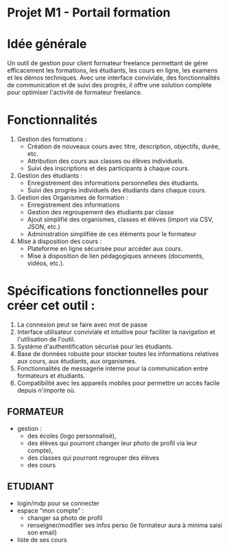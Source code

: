 # Projet M1 - Portail formation

# Idée générale

Un outil de gestion pour client formateur freelance permettant de gérer efficacement les formations, les étudiants, les cours en ligne, les examens et les démos techniques. Avec une interface conviviale, des fonctionnalités de communication et de suivi des progrès, il offre une solution complète pour optimiser l'activité de formateur freelance.

# Fonctionnalités

1. Gestion des formations :
    - Création de nouveaux cours avec titre, description, objectifs, durée, etc.
    - Attribution des cours aux classes ou élèves individuels.
    - Suivi des inscriptions et des participants à chaque cours.
2. Gestion des étudiants :
    - Enregistrement des informations personnelles des étudiants.
    - Suivi des progrès individuels des étudiants dans chaque cours.
3. Gestion des Organismes de formation :
    - Enregistrement des informations
    - Gestion des regroupement des étudiants par classe
    - Ajout simplifié des organismes, classes et élèves (import via CSV, JSON, etc.)
    - Administration simplifiée de ces éléments pour le formateur
4. Mise à disposition des cours :
    - Plateforme en ligne sécurisée pour accéder aux cours.
    - Mise à disposition de lien pédagogiques annexes (documents, vidéos, etc.).

# Spécifications fonctionnelles pour créer cet outil :

1. La connexion peut se faire avec mot de passe
2. Interface utilisateur conviviale et intuitive pour faciliter la navigation et l'utilisation de l'outil.
3. Système d'authentification sécurisé pour les étudiants. 
4. Base de données robuste pour stocker toutes les informations relatives aux cours, aux étudiants, aux organismes.
5. Fonctionnalités de messagerie interne pour la communication entre formateurs et étudiants.
6. Compatibilité avec les appareils mobiles pour permettre un accès facile depuis n'importe où.

## FORMATEUR
- gestion :
    - des écoles (logo personnalisé),
    - des élèves qui pourront changer leur photo de profil via leur compte),
    - des classes qui pourront regrouper des élèves
    - des cours
    
## ETUDIANT
- login/mdp pour se connecter
- espace “mon compte” :
    - changer sa photo de profil
    - renseigner/modifier ses infos perso (le formateur aura à minima saisi son email)
- liste de ses cours
  
